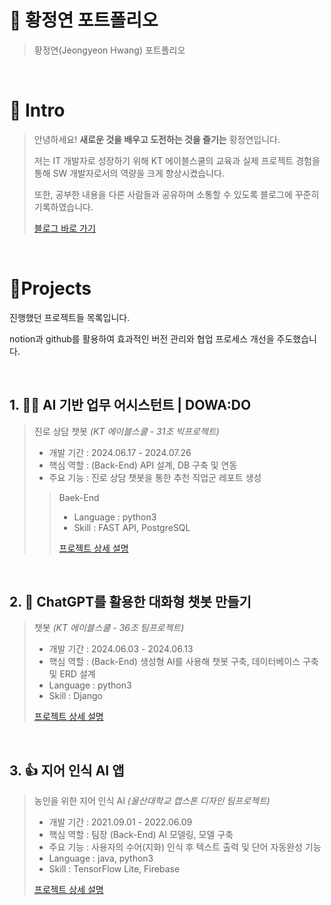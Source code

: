 # 📜 황정연 포트폴리오
> 황정연(Jeongyeon Hwang) 포트폴리오

<br />

# 👋 Intro

> 안녕하세요! **새로운 것을 배우고 도전하는 것을 즐기는** 황정연입니다.
> 
> 저는 IT 개발자로 성장하기 위해 KT 에이블스쿨의 교육과 실제 프로젝트 경험을 통해 SW 개발자로서의 역량을 크게 향상시켰습니다.
>
> 또한, 공부한 내용을 다른 사람들과 공유하며 소통할 수 있도록 블로그에 꾸준히 기록하였습니다.
> 
> [블로그 바로 가기](https://yeon0222.tistory.com/) 
<br />

# 📝Projects

진행했던 프로젝트들 목록입니다.

notion과 github를 활용하여 효과적인 버전 관리와 협업 프로세스 개선을 주도했습니다.

<br />

## 1. 🙋‍♀️ AI 기반 업무 어시스턴트 | DOWA:DO
> 진로 상담 챗봇 _(KT 에이블스쿨 - 31조 빅프로젝트)_
>
> - 개발 기간 : 2024.06.17 - 2024.07.26
> - 핵심 역할 : (Back-End) API 설계, DB 구축 및 연동
> - 주요 기능 : 진로 상담 챗봇을 통한 추천 직업군 레포트 생성
>
>> Baek-End
>> - Language : python3
>> - Skill : FAST API, PostgreSQL
>>
>> [프로젝트 상세 설명](https://github.com/jeongyeonhwang/-AI-)

<br />

## 2. 💭 ChatGPT를 활용한 대화형 챗봇 만들기


> 챗봇 _(KT 에이블스쿨 - 36조 팀프로젝트)_
>
> - 개발 기간 : 2024.06.03 - 2024.06.13
> - 핵심 역할 : (Back-End) 생성형 AI를 사용해 챗봇 구축, 데이터베이스 구축 및 ERD 설계
> - Language : python3
> - Skill : Django
>
> [프로젝트 상세 설명]()

<br />

## 3. 👍 지어 인식 AI 앱
> 농인을 위한 지어 인식 AI _(울산대학교 캡스톤 디자인 팀프로젝트)_
>
> - 개발 기간 : 2021.09.01 - 2022.06.09
> - 핵심 역할 : 팀장 (Back-End) AI 모델링, 모델 구축
> - 주요 기능 : 사용자의 수어(지화) 인식 후 텍스트 출력 및 단어 자동완성 기능
> - Language : java, python3
> - Skill : TensorFlow Lite, Firebase
>
> [프로젝트 상세 설명](https://github.com/jeongyeonhwang/hands)
